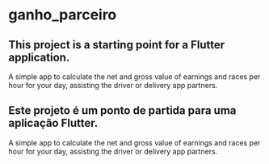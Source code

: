 # ganho_parceiro

## This project is a starting point for a Flutter application.

A simple app to calculate the net and gross value of earnings and races per hour for your day, assisting the driver or delivery app partners.

## Este projeto é um ponto de partida para uma aplicação Flutter.

A simple app to calculate the net and gross value of earnings and races per hour for your day, assisting the driver or delivery app partners.


